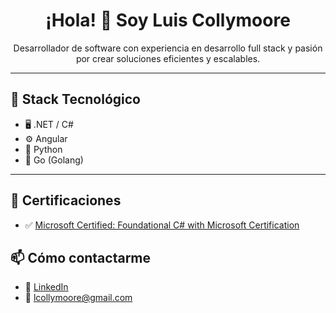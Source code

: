 

<h1 align="center">¡Hola! 👋 Soy Luis Collymoore </h1>

<p align="center">
  Desarrollador de software con experiencia en desarrollo full stack y pasión por crear soluciones eficientes y escalables.
</p>

---

## 🧰 Stack Tecnológico

- 🖥️ .NET / C#
- ⚙️ Angular
- 🐍 Python
- 🦫 Go (Golang)

---
## 📜 Certificaciones

- ✅ [Microsoft Certified: Foundational C# with Microsoft Certification]([https://www.credly.com/badges/xxxxx](https://www.freecodecamp.org/certification/LuisRafaelCollymoore/foundational-c-sharp-with-microsoft))  


## 📫 Cómo contactarme
- 💼 [LinkedIn](https://www.linkedin.com/in/luis-rafael-collymoore-a77539189/)
- 📧 lcollymoore@gmail.com

